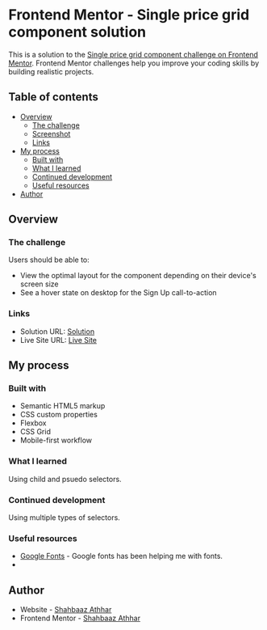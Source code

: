 # Frontend Mentor - Single price grid component solution

This is a solution to the [Single price grid component challenge on Frontend Mentor](https://www.frontendmentor.io/challenges/single-price-grid-component-5ce41129d0ff452fec5abbbc). Frontend Mentor challenges help you improve your coding skills by building realistic projects.

## Table of contents

- [Overview](#overview)
  - [The challenge](#the-challenge)
  - [Screenshot](#screenshot)
  - [Links](#links)
- [My process](#my-process)
  - [Built with](#built-with)
  - [What I learned](#what-i-learned)
  - [Continued development](#continued-development)
  - [Useful resources](#useful-resources)
- [Author](#author)

## Overview

### The challenge

Users should be able to:

- View the optimal layout for the component depending on their device's screen size
- See a hover state on desktop for the Sign Up call-to-action

### Links

- Solution URL: [Solution](https://github.com/Shahbaaz92/single-price-grid-component-master)
- Live Site URL: [Live Site](https://shahbaaz92.github.io/single-price-grid-component-master/)

## My process

### Built with

- Semantic HTML5 markup
- CSS custom properties
- Flexbox
- CSS Grid
- Mobile-first workflow

### What I learned

Using child and psuedo selectors.

### Continued development

Using multiple types of selectors.

### Useful resources

- [Google Fonts](https://fonts.google.com/) - Google fonts has been helping me with fonts.
-

## Author

- Website - [Shahbaaz Athhar](https://github.com/Shahbaaz92/)
- Frontend Mentor - [Shahbaaz Athhar](https://www.frontendmentor.io/profile/Shahbaaz92)
